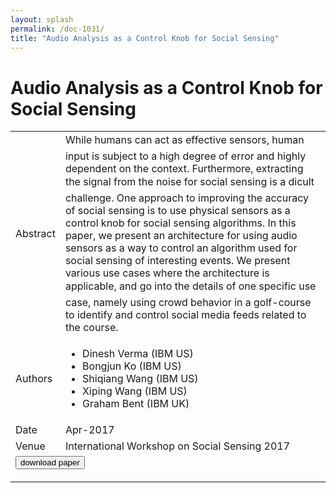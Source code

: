 ```yaml
---
layout: splash
permalink: /doc-1031/
title: "Audio Analysis as a Control Knob for Social Sensing"
---
```


# Audio Analysis as a Control Knob for Social Sensing

<table>
    <tbody>
    <tr>
        <td>Abstract</td>
        <td>While humans can act as effective sensors, human input is subject to a high degree of error and highly dependent on the context. Furthermore, extracting the signal from the noise for social sensing is a dicult challenge. One approach to improving the accuracy of social sensing is to use physical sensors as a control knob for social sensing algorithms. In this paper, we present an architecture for using audio sensors as a way to control an algorithm used for social sensing of interesting events. We present various use cases where the architecture is applicable, and go into the details of one specific use case, namely using crowd behavior in a golf-course to identify and control social media feeds related to the course.</td>
    </tr>
    <tr>
        <td>Authors</td>
        <td>
            <ul>
                <li>Dinesh Verma (IBM US)</li>
                <li>Bongjun Ko (IBM US)</li>
                <li>Shiqiang Wang (IBM US)</li>
                <li>Xiping Wang (IBM US)</li>
                <li>Graham Bent (IBM UK)</li>
            </ul>
        </td>
    </tr>
    <tr>
        <td>Date</td>
        <td>Apr-2017</td>
    </tr>
    <tr>
        <td>Venue</td>
        <td>International Workshop on Social Sensing 2017</td>
    </tr>
        <tr>
            <td colspan="2">
                <form method="get" action="https://dais-ita.org/sites/default/files/AudioAnalysis_v5.pdf">
                    <button type="submit">download paper</button>
                </form>
            </td>
        </tr>
    </tbody>
</table>
